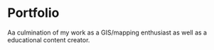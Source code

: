 # Portfolio
Aa culmination of my work as a GIS/mapping enthusiast  as well as a educational content creator.
